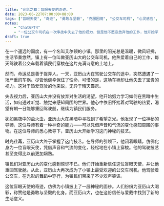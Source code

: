 ```yaml
---
title: "光影之舞：盲眼天使的奇迹。"
date: 2023-06-22T07:00:00+08:00
tags: ["盲眼天使", "奇迹", "勇敢与坚毅", "克服困境", "公交车司机", "心灵感应", "ChatGPT4", "小镇传奇", "光影之舞", "故事"]
notes:
    - "ChatGPT4"
    - "一位公交车司机在一次事故中失去了他的视力，但是他不愿意放弃他的工作，他开始学习如何开车和导航，最终成为了一位盲人公交车司机。"
draft: true
---
```


在一个遥远的国度，有一个名叫艾尔顿的小镇。那里的阳光总是温暖，微风轻拂，生活节奏悠然。镇上有一位叫做亚历山大的公交车司机，他热爱着自己的工作，每天驾驶着公交车载着镇民们穿梭在这片充满诗意的土地上。

然而，命运总是善于捉弄人。一天，亚历山大在驾驶公交车的途中，突然遭遇了一场严重的车祸。尽管他侥幸保住了性命，可惜的是，这场车祸却让他失去了宝贵的视力。这对于热爱驾驶的他来说，无异于晴天霹雳。

失去视力后，亚历山大并没有放弃对生活的渴望。他开始努力学习如何在黑暗中生活，如何通过听觉、触觉来感知周围的世界。他心中依旧怀揣着对驾驶的热爱，渴望有朝一日能够重回驾驶舱，继续为镇民们服务。

犹如黑夜中的萤火虫，亚历山大在黑暗中寻找到了希望之光。他发现了一位神秘的导师，这位导师有着一种神奇的能力——可以凭借声音和气流的变化感知周围的事物。在这位导师的悉心教导下，亚历山大开始学习这门神秘的技艺。

时光荏苒，亚历山大终于掌握了这门技艺。在导师的引领下，他闭着眼睛，仿佛化身为一位盲眼天使，凭借声音和气流的变化，轻松地在小镇上穿梭。他的驾驶技艺甚至变得比以前更加娴熟。

镇民们对亚历山大的变化感到惊讶不已。他们开始重新信任这位盲眼天使，并让他重回驾驶舱。从此，亚历山大再次成为了小镇上最受欢迎的公交车司机。他驾驶着公交车，在光影的舞蹈中穿行，为镇民们带来了不少欢声笑语。

这位盲眼天使的奇迹，仿佛为小镇披上了一层神秘的面纱。人们纷纷为亚历山大喝彩，称赞他是勇敢与坚毅的化身。而亚历山大，也在这份信任与爱戴中找到了新的生活意义。
